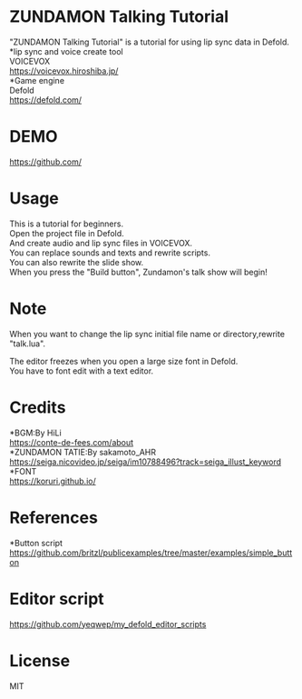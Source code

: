 # ZUNDAMON Talking Tutorial
 "ZUNDAMON Talking Tutorial" is a tutorial for using lip sync data in Defold.  
 *lip sync and voice create tool  
 VOICEVOX  
 https://voicevox.hiroshiba.jp/  
 *Game engine  
 Defold  
 https://defold.com/  
# DEMO
 https://github.com/  
# Usage
 This is a tutorial for beginners.  
 Open the project file in Defold.  
 And create audio and lip sync files in VOICEVOX.  
 You can replace sounds and texts and rewrite scripts.  
 You can also rewrite the slide show.  
 When you press the "Build button", Zundamon's talk show will begin!  
# Note
 When you want to change the lip sync initial file name or directory,rewrite "talk.lua".  

 The editor freezes when you open a large size font in Defold.  
 You have to font edit with a text editor.  
# Credits
 *BGM:By HiLi  
 https://conte-de-fees.com/about  
 *ZUNDAMON TATIE:By sakamoto_AHR  
 https://seiga.nicovideo.jp/seiga/im10788496?track=seiga_illust_keyword  
 *FONT  
 https://koruri.github.io/  
# References
 *Button script  
 https://github.com/britzl/publicexamples/tree/master/examples/simple_button  
# Editor script
 https://github.com/yeqwep/my_defold_editor_scripts
# License
 MIT